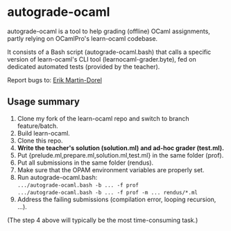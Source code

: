 autograde-ocaml
===============

autograde-ocaml is a tool to help grading (offline) OCaml assignments,
partly relying on OCamlPro's learn-ocaml codebase.

It consists of a Bash script (autograde-ocaml.bash) that calls a
specific version of learn-ocaml's CLI tool (learnocaml-grader.byte),
fed on dedicated automated tests (provided by the teacher).

Report bugs to: [Erik Martin-Dorel](erik.martin-dorel@irit.fr)

Usage summary
-------------

1. Clone my fork of the learn-ocaml repo and switch to branch feature/batch.
2. Build learn-ocaml.
3. Clone this repo.
4. **Write the teacher's solution (solution.ml) and ad-hoc grader (test.ml).**
5. Put {prelude.ml,prepare.ml,solution.ml,test.ml} in the same folder (prof).
6. Put all submissions in the same folder (rendus).
7. Make sure that the OPAM environment variables are properly set.
8. Run autograde-ocaml.bash:  
   `.../autograde-ocaml.bash -b ... -f prof`  
   `.../autograde-ocaml.bash -b ... -f prof -m ... rendus/*.ml`  
9. Address the failing submissions (compilation error, looping recursion, ...).

(The step 4 above will typically be the most time-consuming task.)

